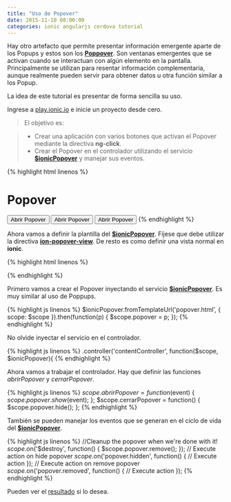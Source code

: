 ```yaml
---
title: "Uso de Popover"
date: 2015-11-10 08:00:00
categories: ionic angularjs cordova tutorial
---
```


Hay otro artefacto que permite presentar información emergente aparte de los Popups y estos son los [__Poppover__][3].
Son ventanas emergentes que se activan cuando se interactuan con algún elemento en la pantalla. Principalmente se utilizan para resentar información complementaria, aunque realmente pueden servir para obtener datos u otra función similar a los Popup.

La idea de este tutorial es presentar de forma sencilla su uso.

Ingrese a [play.ionic.io][1] e inicie un proyecto desde cero.

  > El objetivo es:

  > - Crear una aplicación con varios botones que activan el Popover mediante la directiva __ng-click__.
  > - Crear el Popover en el controlador utilizando el servicio [__$ionicPopover__][3] y manejar sus eventos.

  {% highlight html linenos %}
<body ng-app="app" ng-controller="contentController">
<ion-pane>
  <ion-header-bar class="bar-stable">
    <h1 class="title">Popover</h1>
  </ion-header-bar>
  <ion-content class="padding">
    <button ng-click="abrirPopover($event)" 
      class="button button-block button-assertive">Abrir Popover</button>
    <button ng-click="abrirPopover($event)" 
      class="button button-block">Abrir Popover</button>
    <button ng-click="abrirPopover($event)" 
      class="button button-block button-positive">Abrir Popover</button>
  </ion-content>
</ion-pane>
</body>
  {% endhighlight %}

Ahora vamos a definir la plantilla del [__$ionicPopover__][3]. Fíjese que debe utilizar la directiva [__ion-popover-view__][3]. De resto es como definir una vista normal en __ionic__.

{% highlight html linenos %}
<script id="popover.html" type="text/ng-template">
  <ion-popover-view>
    <ion-header-bar>
      <h3 class="title">Título</h3>
      <button ng-click="cerrarPopover()" 
        class="button button-icon"><i class="icon ion-close"></i></button>
    </ion-header-bar>
    <ion-content class="padding">
      Mensaje informativo para el usuario.
      <button ng-click="cerrarPopover()" 
        class="button button-block button-assertive">Cerrar</button>
    </ion-content>
  </ion-popover-view>
</script>
{% endhighlight %}

Primero vamos a crear el Popover inyectando el servicio [__$ionicPopover__][3]. Es muy similar al uso de Poppups.

{% highlight js linenos %}
$ionicPopover.fromTemplateUrl('popover.html', {
  scope: $scope
}).then(function(p) {
  $scope.popover = p;
});
{% endhighlight %}

No olvide inyectar el servicio en el controlador.

{% highlight js linenos %}
.controller('contentController', function($scope, $ionicPopover){
{% endhighlight %}

Ahora vamos a trabajar el controlador. Hay que definir las funciones *abrirPopover* y *cerrarPopover*.

{% highlight js linenos %}
$scope.abrirPopover = function($event) {
  $scope.popover.show($event);
};
$scope.cerrarPopover = function() {
  $scope.popover.hide();
};
{% endhighlight %}

También se pueden manejar los eventos que se generan en el ciclo de vida del [__$ionicPopover__][3].

{% highlight js linenos %}
//Cleanup the popover when we're done with it!
$scope.$on('$destroy', function() {
  $scope.popover.remove();
});
// Execute action on hide popover
$scope.$on('popover.hidden', function() {
  // Execute action
});
// Execute action on remove popover
$scope.$on('popover.removed', function() {
  // Execute action
});
{% endhighlight %}

Pueden ver el [resultado][2] si lo desea.

[1]: http://play.ionic.io "Inicio del tutorial"
[2]: http://play.ionic.io/app/f9fe2ff1aae2 "Resultado del tutorial"
[3]: http://ionicframework.com/docs/api/service/$ionicPopover/ "$ionicPopover"

